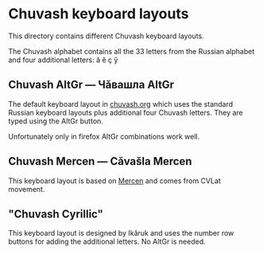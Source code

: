 # Chuvash keyboard layouts

This directory contains different Chuvash keyboard layouts.

The Chuvash alphabet contains all the 33 letters from the Russian alphabet and
four additional letters: ӑ ӗ ҫ ӳ

## Chuvash AltGr — Чăвашла AltGr

The default keyboard layout in [chuvash.org](http://chuvash.org) which uses
the standard Russian keyboard layouts plus additional four Chuvash letters.
They are typed using the AltGr button.

Unfortunately only in firefox AltGr combinations work well.

## Chuvash Mercen — Căvašla Mercen

This keyboard layout is based on [Mercen](https://sites.google.com/site/mercen77/)
and comes from CVLat movement.

## "Chuvash Cyrillic"

This keyboard layout is designed by Ikăruk and uses the number row buttons for
adding the additional letters. No AltGr is needed.
